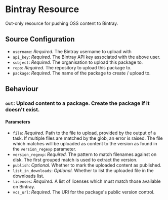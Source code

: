 # Bintray Resource

Out-only resource for pushing OSS content to Bintray.

## Source Configuration

* `username`: *Required.* The Bintray username to upload with
* `api_key`: *Required.* The Bintray API key associated with the above user.
* `subject`: *Required.* The organisation to upload this package to.
* `repo`: *Required.* The repository to upload this package to.
* `package`: *Required.* The name of the package to create / upload to.

## Behaviour

### `out`: Upload content to a package. Create the package if it doesn't exist.

#### Parameters

* `file`: *Required.* Path to the file to upload, provided by the output of a task.
  If multiple files are matched by the glob, an error is raised. The file which
  matches will be uploaded as content to the version as found in the `version_regexp`
  parameter.
* `version_regexp`: *Required.* The pattern to match filenames against on disk. The first
  grouped match is used to extract the version.
* `publish`: *Optional.* Whether to mark the uploaded content as published.
* `list_in_downloads`: *Optional.* Whether to list the uploaded file in the downloads list.
* `licenses`: *Required.* A list of licenses which must match those available on Bintray.
* `vcs_url`: *Required.* The URI for the package's public version control.
